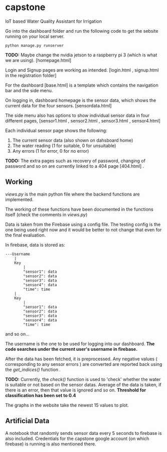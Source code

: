 # capstone
IoT based Water Quality Assistant for Irrigation

Go into the dashboard folder and run the following code to get the sebsite running on your local server. 

    python manage.py runserver

**TODO:** Maybe change the nvidia jetson to a raspberry pi 3 (which is what we are using). [homepage.html]

Login and Signup pages are working as intended.  [login.html , signup.html  in the registration folder]

For the dashboard [base.html] is a template which contains the navigation bar and the side menu. 

On logging in, dashboard homepage is the sensor data, which shows the current data for the four sensors. [sensordata.html]

The side menu also has options to show individual sensor data in four different pages, [sensor1.html , sensor2.html , sensor3.html , sensor4.html]

Each individual sensor page shows the following:
1. The current sensor data (also shown on dahsboard home)
2. The water reading (1 for suitable, 0 for unsuitable) 
3. Any errors (1 for error, 0 for no error)

**TODO:** The extra pages such as recovery of password, changing of password and so on are currently linked to a 404 page [404.html] . 

## Working

*views.py* is the main python file where the backend functions are implemented. 

The working of these functions have been documented in the functions itself (check the comments in *views.py*)

Data is taken from the Firebase using a config file. The testing config is the one being used right now and it would be better to not change that even for the final evaluation.

In firebase, data is stored as:

    ---Username
        |
        Key
            |
            "sensor1": data
            "sensor2": data
            "sensor3": data
            "sensor4": data
            "time": time
        |
        Key
            |
            "sensor1": data
            "sensor2": data
            "sensor3": data
            "sensor4": data
            "time": time
and so on...


The username is the one to be used for logging into our dashboard. 
**The code searches under the current user's username in  firebase.**

After the data has been fetched, it is preprocessed. Any negative values ( corresponding to any sensor errors ) are converted are reported back using the *get_indices()* function  . 

**TODO:** Currently, the *check()* function is used to 'check' whether the water is suitable or not based on the sensor datas. Average of the data is taken, if there is an error, then that value is ignored and so on. **Threshold for classification has been set to 0.4** 

The graphs in the website take the newest 15 values to plot. 

## Artificial Data 

A notebook that randomly sends sensor data every 5 seconds to firebase is also included. Credentials for the capstone google account (on which firebase) is running is also mentioned there. 


